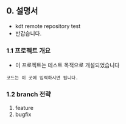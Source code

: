 ## 0. 설명서
- kdt remote repository test
- 반갑습니다.

### 1.1 프로젝트 개요
- 이 프로젝트는 테스트 목적으로 개설되었습니다
```
코드는 이 곳에 입력하시면 됩니다.
```

### 1.2 branch 전략
1. feature
2. bugfix
